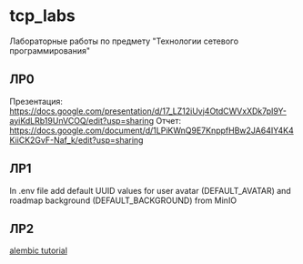 # tcp_labs

Лабораторные работы по предмету "Технологии сетевого программирования"

## ЛР0

Презентация: https://docs.google.com/presentation/d/17_LZ12iUvj4OtdCWVxXDk7pI9Y-ayiKdLRb19UnVCOQ/edit?usp=sharing
Отчет: https://docs.google.com/document/d/1LPiKWnQ9E7KnppfHBw2JA64IY4K4KiiCK2GvF-Naf_k/edit?usp=sharing

## ЛР1

In .env file add default UUID values for user avatar (DEFAULT_AVATAR) and roadmap background (DEFAULT_BACKGROUND) from MinIO

## ЛР2

[alembic tutorial](src/migrations/alembic_tutorial.md)
